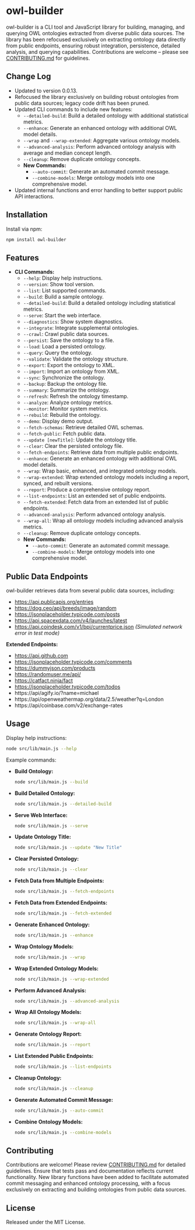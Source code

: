 # owl-builder

owl-builder is a CLI tool and JavaScript library for building, managing, and querying OWL ontologies extracted from diverse public data sources. The library has been refocused exclusively on extracting ontology data directly from public endpoints, ensuring robust integration, persistence, detailed analysis, and querying capabilities. Contributions are welcome – please see [CONTRIBUTING.md](./CONTRIBUTING.md) for guidelines.

## Change Log
- Updated to version 0.0.13.
- Refocused the library exclusively on building robust ontologies from public data sources; legacy code drift has been pruned.
- Updated CLI commands to include new features:
  - `--detailed-build`: Build a detailed ontology with additional statistical metrics.
  - `--enhance`: Generate an enhanced ontology with additional OWL model details.
  - `--wrap` and `--wrap-extended`: Aggregate various ontology models.
  - `--advanced-analysis`: Perform advanced ontology analysis with average and median concept length.
  - `--cleanup`: Remove duplicate ontology concepts.
  - **New Commands:**
    - `--auto-commit`: Generate an automated commit message.
    - `--combine-models`: Merge ontology models into one comprehensive model.
- Updated internal functions and error handling to better support public API interactions.

## Installation

Install via npm:

```bash
npm install owl-builder
```

## Features

- **CLI Commands:**
  - `--help`: Display help instructions.
  - `--version`: Show tool version.
  - `--list`: List supported commands.
  - `--build`: Build a sample ontology.
  - `--detailed-build`: Build a detailed ontology including statistical metrics.
  - `--serve`: Start the web interface.
  - `--diagnostics`: Show system diagnostics.
  - `--integrate`: Integrate supplemental ontologies.
  - `--crawl`: Crawl public data sources.
  - `--persist`: Save the ontology to a file.
  - `--load`: Load a persisted ontology.
  - `--query`: Query the ontology.
  - `--validate`: Validate the ontology structure.
  - `--export`: Export the ontology to XML.
  - `--import`: Import an ontology from XML.
  - `--sync`: Synchronize the ontology.
  - `--backup`: Backup the ontology file.
  - `--summary`: Summarize the ontology.
  - `--refresh`: Refresh the ontology timestamp.
  - `--analyze`: Analyze ontology metrics.
  - `--monitor`: Monitor system metrics.
  - `--rebuild`: Rebuild the ontology.
  - `--demo`: Display demo output.
  - `--fetch-schemas`: Retrieve detailed OWL schemas.
  - `--fetch-public`: Fetch public data.
  - `--update [newTitle]`: Update the ontology title.
  - `--clear`: Clear the persisted ontology file.
  - `--fetch-endpoints`: Retrieve data from multiple public endpoints.
  - `--enhance`: Generate an enhanced ontology with additional OWL model details.
  - `--wrap`: Wrap basic, enhanced, and integrated ontology models.
  - `--wrap-extended`: Wrap extended ontology models including a report, synced, and rebuilt versions.
  - `--report`: Produce a comprehensive ontology report.
  - `--list-endpoints`: List an extended set of public endpoints.
  - `--fetch-extended`: Fetch data from an extended list of public endpoints.
  - `--advanced-analysis`: Perform advanced ontology analysis.
  - `--wrap-all`: Wrap all ontology models including advanced analysis metrics.
  - `--cleanup`: Remove duplicate ontology concepts.
  - **New Commands:**
    - `--auto-commit`: Generate an automated commit message.
    - `--combine-models`: Merge ontology models into one comprehensive model.

## Public Data Endpoints

owl-builder retrieves data from several public data sources, including:

- https://api.publicapis.org/entries
- https://dog.ceo/api/breeds/image/random
- https://jsonplaceholder.typicode.com/posts
- https://api.spacexdata.com/v4/launches/latest
- https://api.coindesk.com/v1/bpi/currentprice.json *(Simulated network error in test mode)*

**Extended Endpoints:**
- https://api.github.com
- https://jsonplaceholder.typicode.com/comments
- https://dummyjson.com/products
- https://randomuser.me/api/
- https://catfact.ninja/fact
- https://jsonplaceholder.typicode.com/todos
- https://api/agify.io/?name=michael
- https://api/openweathermap.org/data/2.5/weather?q=London
- https://api/coinbase.com/v2/exchange-rates

## Usage

Display help instructions:

```bash
node src/lib/main.js --help
```

Example commands:

- **Build Ontology:**
  ```bash
  node src/lib/main.js --build
  ```

- **Build Detailed Ontology:**
  ```bash
  node src/lib/main.js --detailed-build
  ```

- **Serve Web Interface:**
  ```bash
  node src/lib/main.js --serve
  ```

- **Update Ontology Title:**
  ```bash
  node src/lib/main.js --update "New Title"
  ```

- **Clear Persisted Ontology:**
  ```bash
  node src/lib/main.js --clear
  ```

- **Fetch Data from Multiple Endpoints:**
  ```bash
  node src/lib/main.js --fetch-endpoints
  ```

- **Fetch Data from Extended Endpoints:**
  ```bash
  node src/lib/main.js --fetch-extended
  ```

- **Generate Enhanced Ontology:**
  ```bash
  node src/lib/main.js --enhance
  ```

- **Wrap Ontology Models:**
  ```bash
  node src/lib/main.js --wrap
  ```

- **Wrap Extended Ontology Models:**
  ```bash
  node src/lib/main.js --wrap-extended
  ```

- **Perform Advanced Analysis:**
  ```bash
  node src/lib/main.js --advanced-analysis
  ```

- **Wrap All Ontology Models:**
  ```bash
  node src/lib/main.js --wrap-all
  ```

- **Generate Ontology Report:**
  ```bash
  node src/lib/main.js --report
  ```

- **List Extended Public Endpoints:**
  ```bash
  node src/lib/main.js --list-endpoints
  ```

- **Cleanup Ontology:**
  ```bash
  node src/lib/main.js --cleanup
  ```

- **Generate Automated Commit Message:**
  ```bash
  node src/lib/main.js --auto-commit
  ```

- **Combine Ontology Models:**
  ```bash
  node src/lib/main.js --combine-models
  ```

## Contributing

Contributions are welcome! Please review [CONTRIBUTING.md](./CONTRIBUTING.md) for detailed guidelines. Ensure that tests pass and documentation reflects current functionality. New library functions have been added to facilitate automated commit messaging and enhanced ontology processing, with a focus exclusively on extracting and building ontologies from public data sources.

## License

Released under the MIT License.
